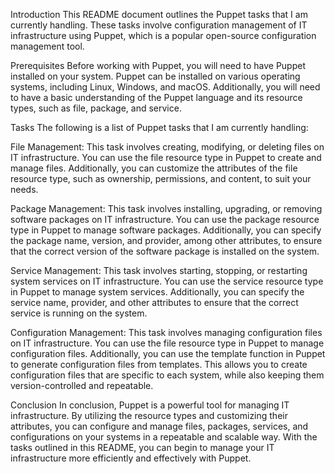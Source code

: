 Introduction
This README document outlines the Puppet tasks that I am currently handling. These tasks involve configuration management of IT infrastructure using Puppet, which is a popular open-source configuration management tool.

Prerequisites
Before working with Puppet, you will need to have Puppet installed on your system. Puppet can be installed on various operating systems, including Linux, Windows, and macOS. Additionally, you will need to have a basic understanding of the Puppet language and its resource types, such as file, package, and service.

Tasks
The following is a list of Puppet tasks that I am currently handling:

File Management:
This task involves creating, modifying, or deleting files on IT infrastructure. You can use the file resource type in Puppet to create and manage files. Additionally, you can customize the attributes of the file resource type, such as ownership, permissions, and content, to suit your needs.

Package Management:
This task involves installing, upgrading, or removing software packages on IT infrastructure. You can use the package resource type in Puppet to manage software packages. Additionally, you can specify the package name, version, and provider, among other attributes, to ensure that the correct version of the software package is installed on the system.

Service Management:
This task involves starting, stopping, or restarting system services on IT infrastructure. You can use the service resource type in Puppet to manage system services. Additionally, you can specify the service name, provider, and other attributes to ensure that the correct service is running on the system.

Configuration Management:
This task involves managing configuration files on IT infrastructure. You can use the file resource type in Puppet to manage configuration files. Additionally, you can use the template function in Puppet to generate configuration files from templates. This allows you to create configuration files that are specific to each system, while also keeping them version-controlled and repeatable.

Conclusion
In conclusion, Puppet is a powerful tool for managing IT infrastructure. By utilizing the resource types and customizing their attributes, you can configure and manage files, packages, services, and configurations on your systems in a repeatable and scalable way. With the tasks outlined in this README, you can begin to manage your IT infrastructure more efficiently and effectively with Puppet.
